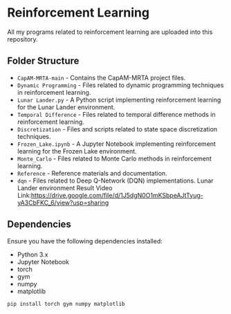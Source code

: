 # Reinforcement Learning

All my programs related to reinforcement learning are uploaded into this repository.

## Folder Structure

- `CapAM-MRTA-main` - Contains the CapAM-MRTA project files.
- `Dynamic Programming` - Files related to dynamic programming techniques in reinforcement learning.
- `Lunar Lander.py` - A Python script implementing reinforcement learning for the Lunar Lander environment.
- `Temporal Difference` - Files related to temporal difference methods in reinforcement learning.
- `Discretization` - Files and scripts related to state space discretization techniques.
- `Frozen_Lake.ipynb` - A Jupyter Notebook implementing reinforcement learning for the Frozen Lake environment.
- `Monte_Carlo` - Files related to Monte Carlo methods in reinforcement learning.
- `Reference` - Reference materials and documentation.
- `dqn` - Files related to Deep Q-Network (DQN) implementations.
          Lunar Lander environment Result Video Link:https://drive.google.com/file/d/1J5dgN0O1mKSbpeAJtTyug-yA3CbFKC_6/view?usp=sharing


## Dependencies

Ensure you have the following dependencies installed:
- Python 3.x
- Jupyter Notebook
- torch
- gym
- numpy
- matplotlib

```python
pip install torch gym numpy matplotlib
